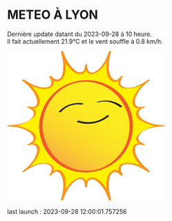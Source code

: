 # METEO À LYON

Dernière update datant du 2023-09-28 à 10 heure.  
Il fait actuellement 21.9°C et le vent souffle à 0.8 km/h.      

![](./.github/sun.png)

last launch : 2023-09-28 12:00:01.757256
